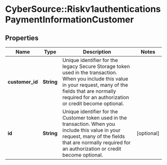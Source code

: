 # CyberSource::Riskv1authenticationsPaymentInformationCustomer

## Properties
Name | Type | Description | Notes
------------ | ------------- | ------------- | -------------
**customer_id** | **String** | Unique identifier for the legacy Secure Storage token used in the transaction. When you include this value in your request, many of the fields that are normally required for an authorization or credit become optional.  | 
**id** | **String** | Unique identifier for the Customer token used in the transaction. When you include this value in your request, many of the fields that are normally required for an authorization or credit become optional.  | [optional] 


